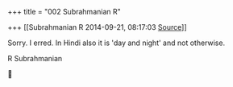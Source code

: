 +++
title = "002 Subrahmanian R"

+++
[[Subrahmanian R	2014-09-21, 08:17:03 [Source](https://groups.google.com/g/samskrita/c/-iP53kmLqwc)]]



Sorry. I erred. In Hindi also it is 'day and night' and not otherwise.

R Subrahmanian



